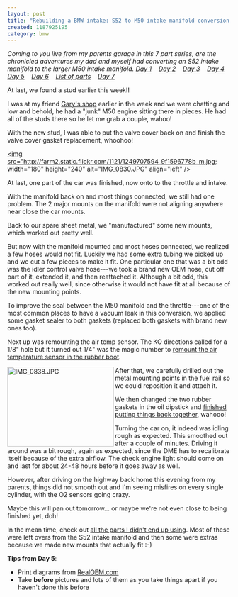 ```yaml
--- 
layout: post
title: "Rebuilding a BMW intake: S52 to M50 intake manifold conversion, day 5"
created: 1187925195
category: bmw
---
```

<em>Coming to you live from my parents garage in this 7 part series, are the chronicled adventures my dad and myself had converting an S52 intake manifold to the larger M50 intake manifold. 
<a href="http://tedserbinski.com/2007/08/04/rebuilding-bmw-intake-s52-m50-intake-manifold-conversion-day-1">Day 1</a>&nbsp;&nbsp;&nbsp; <a href="http://tedserbinski.com/2007/08/11/rebuilding-bmw-intake-s52-m50-intake-manifold-conversion-day-2">Day 2</a>&nbsp;&nbsp;&nbsp; <a href="http://tedserbinski.com/2007/08/17/rebuilding-bmw-intake-s52-m50-intake-manifold-conversion-day-3">Day 3</a>&nbsp;&nbsp;&nbsp; <a href="http://tedserbinski.com/2007/08/18/rebuilding-bmw-intake-s52-m50-intake-manifold-conversion-day-4">Day 4</a>&nbsp;&nbsp;&nbsp; <a href="http://tedserbinski.com/2007/08/23/rebuilding-bmw-intake-s52-m50-intake-manifold-conversion-day-5">Day 5</a>&nbsp;&nbsp;&nbsp; <a href="http://tedserbinski.com/2007/08/30/rebuilding-bmw-intake-s52-m50-intake-manifold-conversion-day-6">Day 6</a>&nbsp;&nbsp;&nbsp; <a href="http://tedserbinski.com/2007/08/31/rebuilding-bmw-intake-s52-m50-intake-manifold-conversion-list-parts">List of parts</a>&nbsp;&nbsp;&nbsp; <a href="http://tedserbinski.com/2007/09/17/rebuilding-bmw-intake-s52-m50-intake-manifold-conversion-day-7">Day 7</a></em>



At last, we found a stud earlier this week!!

I was at my friend <a href="http://martinmotorsportsinc.com/">Gary's shop</a> earlier in the week and we were chatting and low and behold, he had a "junk" M50 engine sitting there in pieces. He had all of the studs there so he let me grab a couple, wahoo!

With the new stud, I was able to put the valve cover back on and finish the valve cover gasket replacement, whoohoo!

<a href="http://www.flickr.com/photos/tedserbinski/1249707594/" title="Photo Sharing"><img src="http://farm2.static.flickr.com/1121/1249707594_9f1596778b_m.jpg; width="180" height="240" alt="IMG_0830.JPG" align="left" /></a>

At last, one part of the car was finished, now onto to the throttle and intake.

With the manifold back on and most things connected, we still had one problem. The 2 major mounts on the manifold were not aligning anywhere near close the car mounts. 

Back to our spare sheet metal, we "manufactured" some new mounts, which worked out pretty well.

But now with the manifold mounted and most hoses connected, we realized a few hoses would not fit. Luckily we had some extra tubing we picked up and we cut a few pieces to make it fit. One particular one that was a bit odd was the idler control valve hose---we took a brand new OEM hose, cut off part of it, extended it, and then reattached it. Although a bit odd, this worked out really well, since otherwise it would not have fit at all because of the new mounting points.

To improve the seal between the M50 manifold and the throttle---one of the most common places to have a vacuum leak in this conversion, we applied some gasket sealer to both gaskets (replaced both gaskets with brand new ones too). 

Next up was remounting the air temp sensor. The KO directions called for a 1/8" hole but it turned out 1/4" was the magic number to <a href="http://www.flickr.com/photos/tedserbinski/1249711988/in/set-72157601244448485/">remount the air temperature sensor in the rubber boot</a>.

<a href="http://www.flickr.com/photos/tedserbinski/1249709706/" title="Photo Sharing"><img src="http://farm2.static.flickr.com/1300/1249709706_f97c6667a3_m.jpg" width="240" height="180" alt="IMG_0838.JPG" align="left" /></a>

After that, we carefully drilled out the metal mounting points in the fuel rail so we could reposition it and attach it.

We then changed the two rubber gaskets in the oil dipstick and <a href="http://www.flickr.com/photos/tedserbinski/1249726318/">finished putting things back together</a>, wahooo!

Turning the car on, it indeed was idling rough as expected. This smoothed out after a couple of minutes. Driving it around was a bit rough, again as expected, since the DME has to recalibrate itself because of the extra airflow. The check engine light should come on and last for about 24-48 hours before it goes away as well.

However, after driving on the highway back home this evening from my parents, things did not smooth out and I'm seeing misfires on every single cylinder, with the O2 sensors going crazy.

Maybe this will pan out tomorrow... or maybe we're not even close to being finished yet, doh!

In the mean time, check out <a href="http://www.flickr.com/photos/tedserbinski/1248865965/in/set-72157601244448485/">all the parts I didn't end up using</a>. Most of these were left overs from the S52 intake manifold and then some were extras because we made new mounts that actually fit :-)

<strong>Tips from Day 5</strong>:
<ul>
<li>Print diagrams from <a href="http://www.realoem.com/bmw/">RealOEM.com</a></li>
<li>Take <strong>before</strong> pictures and lots of them as you take things apart if you haven't done this before</li>
</ul>

